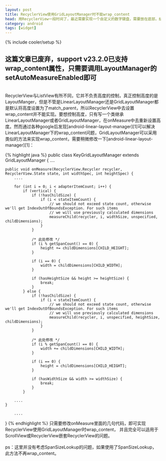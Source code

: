 ```yaml
---
layout: post
title: RecyclerView使用GridLayoutManager时不能wrap_content
head: 用RecyclerView一段时间了，最近需要实现一个自定义的数字键盘，需要放在底部，结果发现RecyclerView并不能wrap_content。
category: android
tags: [widget]
---
```

{% include cooler/setup %}

## 这篇文章已废弃，support v23.2.0已支持wrap_content属性，只需要调用LayoutManager的setAutoMeasureEnabled即可
</br>
RecyclerView与ListView有所不同，它并不负责高度的控制，真正控制高度的是LayoutManger，但是不管是LinearLayoutManager还是GridLayoutManager都是默认将高度设置为了match_parent，所以RecyclerView中去设置wrap_content并不能实现。要想控制高度，只有写一个类继承LinearLayoutManager或者GridLayoutManager，在onMeasure中去重新设置高度。然而通过各种google后发现[android-linear-layout-manager][1]可以解决LinearLayoutManager下的wrap_content问题，GridLayoutManager可以采用类似的方法来实现wrap_content，需要稍微修改一下[android-linear-layout-manager][1]：

{% highlight java %}
public class KeyGridLayoutManager extends GridLayoutManager {
		....
	
	public void onMeasure(RecyclerView.Recycler recycler, RecyclerView.State state, int widthSpec, int heightSpec) {
		....

		for (int i = 0; i < adapterItemCount; i++) {
			if (vertical) {
				if (!hasChildSize) {
					if (i < stateItemCount) {
						// we should not exceed state count, otherwise we'll get IndexOutOfBoundsException. For such items
						// we will use previously calculated dimensions
						measureChild(recycler, i, widthSize, unspecified, childDimensions);
					}
				}

				/* 此处修改 */
				if (i % getSpanCount() == 0) {
					height += childDimensions[CHILD_HEIGHT];
				}

				if (i == 0) {
					width = childDimensions[CHILD_WIDTH];
				}

				if (hasHeightSize && height >= heightSize) {
					break;
				}
			} else {
				if (!hasChildSize) {
					if (i < stateItemCount) {
						// we should not exceed state count, otherwise we'll get IndexOutOfBoundsException. For such items
						// we will use previously calculated dimensions
						measureChild(recycler, i, unspecified, heightSize, childDimensions);
					}
				}

				/* 此处修改 */
				if (i % getSpanCount() == 0) {
					width += childDimensions[CHILD_WIDTH];
				}

				if (i == 0) {
					height = childDimensions[CHILD_HEIGHT];
				}

				if (hasWidthSize && width >= widthSize) {
					break;
				}
			}

		....
	}

		....
}
{% endhighlight %}
只需要修改onMeasure里面的几句代码，即可实现RecyclerView使用GridLayoutManager时wrap_content，
并且完全可以适用于ScrollView或RecyclerView嵌套RecyclerView的问题。
<br/>
<br/>
ps：这里并没有考虑SpanSizeLookup的问题，如果使用了SpanSizeLookup，此方法不再wrap_content。

[1]: https://github.com/serso/android-linear-layout-manager